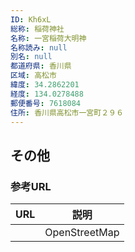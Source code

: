 ```yaml
---
ID: Kh6xL
総称: 稲荷神社
名称: 一宮稲荷大明神
名称読み: null
別名: null
都道府県: 香川県
区域: 高松市
緯度: 34.2862201
経度: 134.0278488
郵便番号: 7618084
住所: 香川県高松市一宮町２９６
---
```


## その他

### 参考URL

| URL | 説明          |
| --- | ------------- |
|     | OpenStreetMap |
